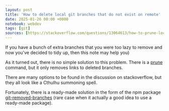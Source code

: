 ```yaml
---
layout: post
title: 'How to delete local git branches that do not exist on remote'
date: 2025-01-26 00:00 +0000
notebook: webdev
tags: [git]
sources: [https://stackoverflow.com/questions/13064613/how-to-prune-local-tracking-branches-that-do-not-exist-on-remote-anymore]
---
```

If you have a bunch of extra branches that you were too lazy to remove and now you've decided to tidy up, then this note may help you)

As it turned out, there is no simple solution to this problem. There is a [prune](https://www.atlassian.com/git/tutorials/git-prune) command, but it only removes links to deleted branches.

There are many options to be found in the discussion on stackoverflow, but they all look like a Cthulhu summoning spell. 

Fortunately, there is a ready-made solution in the form of the npm package [git-removed-branches](https://www.npmjs.com/package/git-removed-branches) (rare case when it actually a good idea to use a ready-made package).
